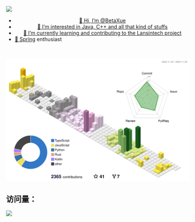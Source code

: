 <!---
BetaXue/BetaXue is a ✨ special ✨ repository because its `README.md` (this file) appears on your GitHub profile.
You can click the Preview link to take a look at your changes.
--->

<a align="center" href="https://github.com/betaxue">

<!--   <img height="195" align="left" src="https://github-readme-stats-one-mu-82.vercel.app/api?username=BetaXue&bg_color=30,e96443,904e95&title_color=fff&text_color=fff"> -->
  <img width="50%" align="top" src="https://github-readme-stats-one-mu-82.vercel.app/api/top-langs/?username=cgqaq&layout=compact&langs_count=8">

  <br>

  - 👋 Hi, I’m @BetaXue
  - 👀 I’m interested in Java, C++ and all that kind of stuffs
  - 🌱 I’m currently learning and contributing to the Lansintech project
  - 🚀 [Spring](https://github.com/spring/spring) enthusiast
</a>

<br>

![](profile-3d-contrib/profile-season-animate.svg)

## 访问量： 
![](https://profile-counter.glitch.me/cgqaq/count.svg)
